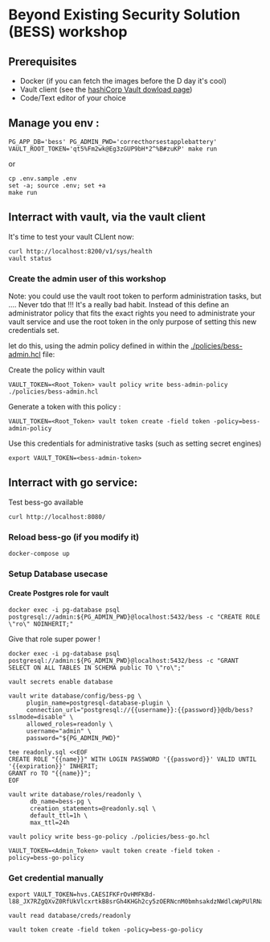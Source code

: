 # Beyond Existing Security Solution (BESS) workshop

## Prerequisites
* Docker (if you can fetch the images before the D day it's cool)
* Vault client (see the [hashiCorp Vault dowload page](https://developer.hashicorp.com/vault/downloads))
* Code/Text editor of your choice

## Manage you env :

```
PG_APP_DB='bess' PG_ADMIN_PWD='correcthorsestapplebattery' VAULT_ROOT_TOKEN='qt5%Fm2wk@Eg3zGUP9bH*2^%B#zuKP' make run
```

or

```
cp .env.sample .env
set -a; source .env; set +a
make run
```

## Interract with vault, via the vault client
It's time to test your vault CLIent now:

```
curl http://localhost:8200/v1/sys/health
vault status
```

### Create the admin user of this workshop
Note: you could use the vault root token to perform administration tasks, but .... Never tdo that !!! It's a really bad habit. Instead of this define an administrator policy that fits the exact rights you need to administrate your vault service and use the root token in the only purpose of setting this new credentials set.

let do this, using the admin policy defined in within the [./policies/bess-admin.hcl](./policies/bess-admin.hcl) file:

Create the policy within vault
```
VAULT_TOKEN=<Root_Token> vault policy write bess-admin-policy ./policies/bess-admin.hcl
```

Generate a token with this policy :

```
VAULT_TOKEN=<Root_Token> vault token create -field token -policy=bess-admin-policy
```

Use this credentials for administrative tasks (such as setting secret engines)
```
export VAULT_TOKEN=<bess-admin-token>
```
## Interract with go service:
Test bess-go available

```
curl http://localhost:8080/
```

### Reload bess-go (if you modify it)
```
docker-compose up
```

### Setup Database usecase
#### Create Postgres role for vault
```
docker exec -i pg-database psql postgresql://admin:${PG_ADMIN_PWD}@localhost:5432/bess -c "CREATE ROLE \"ro\" NOINHERIT;"
```

Give that role super power !

```
docker exec -i pg-database psql postgresql://admin:${PG_ADMIN_PWD}@localhost:5432/bess -c "GRANT SELECT ON ALL TABLES IN SCHEMA public TO \"ro\";"
```

```
vault secrets enable database
```

```
vault write database/config/bess-pg \
     plugin_name=postgresql-database-plugin \
     connection_url="postgresql://{{username}}:{{password}}@db/bess?sslmode=disable" \
     allowed_roles=readonly \
     username="admin" \
     password="${PG_ADMIN_PWD}"
```

```
tee readonly.sql <<EOF
CREATE ROLE "{{name}}" WITH LOGIN PASSWORD '{{password}}' VALID UNTIL '{{expiration}}' INHERIT;
GRANT ro TO "{{name}}";
EOF
```

```
vault write database/roles/readonly \
      db_name=bess-pg \
      creation_statements=@readonly.sql \
      default_ttl=1h \
      max_ttl=24h
```

```
vault policy write bess-go-policy ./policies/bess-go.hcl
```

```
VAULT_TOKEN=<Admin_Token> vault token create -field token -policy=bess-go-policy
```

### Get credential manually
```
export VAULT_TOKEN=hvs.CAESIFKFrOvHMFKBd-l88_JX7RZgQXvZ0RfUkVlcxrtkB8srGh4KHGh2cy5zOERNcnM0bmhsakdzNWdlcWpPUlRNaDg
```

```
vault read database/creds/readonly
```

```
vault token create -field token -policy=bess-go-policy
```
